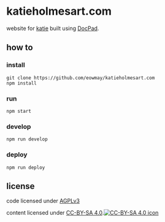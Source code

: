 # katieholmesart.com

website for [katie](http://katieholmesart.com) built using [DocPad](http://docpad.org).

## how to

### install

```
git clone https://github.com/eowmay/katieholmesart.com
npm install
```

### run

`npm start`

### develop

`npm run develop`

### deploy

`npm run deploy`

## license

code licensed under <a ref="license" href="http://www.gnu.org/licenses/agpl-3.0.html">AGPLv3</a>

content licensed under <a rel="license" href="http://creativecommons.org/licenses/by-sa/4.0/deed.en_US">CC-BY-SA 4.0</a>.<a rel="license" href="http://creativecommons.org/licenses/by-sa/4.0/deed.en_US"><img alt="CC-BY-SA 4.0 icon" style="border-width:0" src="http://i.creativecommons.org/l/by-sa/4.0/88x31.png" /></a>
